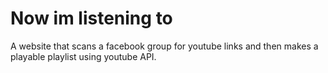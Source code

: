 Now im listening to 
====

A website that scans a facebook group for youtube links and then makes a playable playlist using youtube API.

